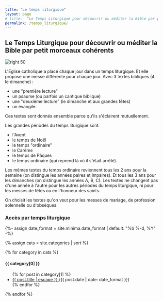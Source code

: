 ```yaml
---
title: "Le temps liturgique"
layout: page
# title:  "Le Temps Liturgique pour découvrir ou méditer la Bible par petit morceaux cohérents"
permalink: /temps_liturgique/
---
```


## Le Temps Liturgique pour découvrir ou méditer la Bible par petit morceaux cohérents

![right 50]({{site.baseurl}}images/bigben.jpg)

L'Eglise catholique a placé chaque jour dans un temps liturgique.
Et elle propose une messe différente pour chaque jour.
Avec 3 textes bibliques (4 le dimanche) :
- une "première lecture"
- un psaume (ou parfois un cantique biblique)
- une "deuxième lecture" (le dimanche et aux grandes fêtes)
- un évangile.

Ces textes sont donnés ensemble parce qu'ils s'éclairent mutuellement.

Les grandes périodes du temps liturgique sont:
- l'Avent
- le temps de Noël
- le temps "ordinaire"
- le Carême
- le temps de Pâques
- le temps ordinaire (qui reprend là où il s'était arrêté).

Les mêmes textes du temps ordinaire reviennent tous les 2 ans pour la semaine (on distingue les années paires et impaires).
Et tous les 3 ans pour les dimanches (on distingue les années A, B, C).
Les textes ne changent pas d'une année à l'autre pour les autres périodes du temps liturgique,
ni pour les messes de fêtes ou en l'honneur des saints.

On choisit les textes qu'on veut pour les messes de mariage, de profession solennelle ou d'obsèques.

### Accès par temps liturgique

{%- assign date_format = site.minima.date_format | default: "%b %-d, %Y" -%}

{% assign cats = site.categories | sort %}

{% for category in cats %}
  <h4>{{ category[0] }}</h4>
  <ul>
    {% for post in category[1] %}
    <li>
      <a  href="{{ post.url | relative_url }}">
        {{ post.title | escape }}
      </a>
      <span class="post-meta">({{ post.date | date: date_format }})</span>
    </li>
    {% endfor %}
  </ul>
{% endfor %}
